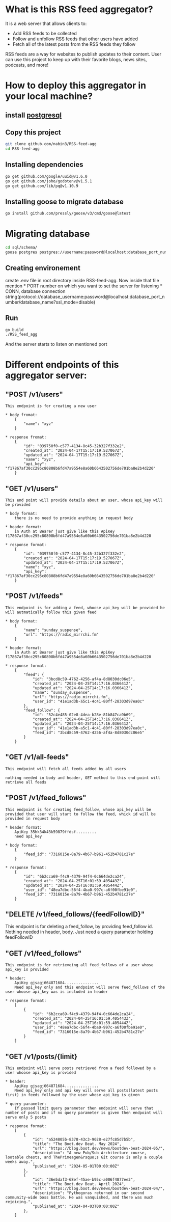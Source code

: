 # What is this RSS feed aggregator?
It is a web server that allows clients to:

* Add RSS feeds to be collected
* Follow and unfollow RSS feeds that other users have added
* Fetch all of the latest posts from the RSS feeds they follow

RSS feeds are a way for websites to publish updates to their content. User can use this project to keep up with their favorite blogs, news sites, podcasts, and more!

# How to deploy this aggregator in your local machine?
## install [postgresql](postgresql.org)

## Copy this project

```bash
git clone github.com/nabin3/RSS-feed-agg
cd RSS-feed-agg
```

## Installing dependencies 
```bash
go get github.com/google/uuid@v1.6.0
go get github.com/joho/godotenv@v1.5.1
go get github.com/lib/pq@v1.10.9
```

## Installing goose to migrate database
```bash
go install github.com/pressly/goose/v3/cmd/goose@latest
```

# Migrating database
```bash
cd sql/schema/
goose postgres postgres://username:password@localhost:database_port_number/database_name up
```

## Creating environement
create .env file in root directory inside RSS-feed-agg. Now inside that file mention
    * PORT number on which you want to set the server for listening 
    * CONN, database connection string(protocol://database_username:password@localhost:database_port_number/database_name?ssl_mode=disable)


## Run
```bash
go build 
./RSS_feed_agg
```

And the server starts to listen on mentioned port

# Different endpoints of this aggregator server:

## "POST /v1/users" 
    This endpoint is for creating a new user

    * body fromat:
        {
            "name": "xyz"
        }
    
    * response fromat:
        {
            "id": "039750f0-c577-4134-8c45-32b327f332e2",
            "created_at": "2024-04-17T15:17:19.527067Z",
            "updated_at": "2024-04-17T15:17:19.527067Z",
            "name": "xyz",
            "api_key": "f17867af30cc295c80808b6fd47a9554e8a60b6643502756de701ba8e2b4d220"
        }

## "GET /v1/users"
    This end point will provide details about an user, whose api_key will be provided

    * body format:
        there is no need to provide anything in request body
    
    * header format:
        in Auth at Bearer just give like this ApiKey  f17867af30cc295c80808b6fd47a9554e8a60b6643502756de701ba8e2b4d220
    
    * response format: 
        {
            "id": "039750f0-c577-4134-8c45-32b327f332e2",
            "created_at": "2024-04-17T15:17:19.527067Z",
            "updated_at": "2024-04-17T15:17:19.527067Z",
            "name": "xyz",
            "api_key": "f17867af30cc295c80808b6fd47a9554e8a60b6643502756de701ba8e2b4d220"
        }

## "POST /v1/feeds"
    This endpoint is for adding a feed, whoose api_key will be provided he will autmatically follow this given feed

    * body format:
        {
            "name": "sunday_suspense",
            "url": "https://radio_mirrchi.fm"
        }

    * header format:
        in Auth at Bearer just give like this ApiKey  f17867af30cc295c80808b6fd47a9554e8a60b6643502756de701ba8e2b4d220

    * response format:
        {
            "feed": {
                "id": "3bcd8c59-4762-4256-af4a-8d8030dc06e5",
                "created_at": "2024-04-25T14:17:16.036641Z",
                "updated_at": "2024-04-25T14:17:16.036641Z",
                "name": "sunday_suspense",
                "url": "https://radio_mirrchi.fm",
                "user_id": "41e1ad3b-a5c1-4c41-80ff-28303d97ea0c"
            },
            "feed_follow": {
                "id": "52c4e485-02e8-4dea-b28e-81b847ca9b69",
                "created_at": "2024-04-25T14:17:16.036641Z",
                "updated_at": "2024-04-25T14:17:16.036641Z",
                "user_id": "41e1ad3b-a5c1-4c41-80ff-28303d97ea0c",
                "feed_id": "3bcd8c59-4762-4256-af4a-8d8030dc06e5"
            }
        }

## "GET /v1/all-feeds"
    This endpoint will fetch all feeds added by all users

    nothing needed in body and header, GET method to this end-point will retrieve all feeds

## "POST /v1/feed_follows"
    This endpoint is for creating feed_follow, whose api_key will be provided that user will start to follow the feed, whick id will be provided in request body

    * header format: 
        ApiKey 35hk34k43k59879ffdsf.........
        need api_key

    * body format:
        {
            "feed_id": "7316015e-8a79-4b67-b961-452b4781c27e"
        }

    * response format:
        {
            "id": "6b2cca69-f4c9-4379-94f4-0c664de2ca24",
            "created_at": "2024-04-25T16:01:59.405443Z",
            "updated_at": "2024-04-25T16:01:59.405444Z",
            "user_id": "48ea7dbc-56f4-4ba0-997c-a6f00fbe91e0",
            "feed_id": "7316015e-8a79-4b67-b961-452b4781c27e"
        }

## "DELETE /v1/feed_follows/{feedFollowID}"
   This endpoint is for deleting a feed_follow, by providing feed_follow id.
   Nothing needed in header, body. Just need a query parameter holding feedFollowID

## "GET /v1/feed_follows"
    This endpoint is for retrieveing all feed_follows of a user whose api_key is provided

    * header: 
        ApiKey gjsagj664871684...............
        Need api_key only and this endpoint will serve feed_follows of the user whoose api_key was is included in header

    * response format:
        [
            {
                "id": "6b2cca69-f4c9-4379-94f4-0c664de2ca24",
                "created_at": "2024-04-25T16:01:59.405443Z",
                "updated_at": "2024-04-25T16:01:59.405444Z",
                "user_id": "48ea7dbc-56f4-4ba0-997c-a6f00fbe91e0",
                "feed_id": "7316015e-8a79-4b67-b961-452b4781c27e"
            }
        ]

## "GET /v1/posts/{limit}
    This endpoint will serve posts retrieved from a feed followed by a user whoose api_key is provided

    * header:
        ApiKey gjsagj664871684...............
        Need api_key only and api key will serve all posts(latest posts first) in feeds followed by the user whose api_key is given     
    
    * query parameter:
        If passed limit query parameter then endpoint will serve that number of posts and if no query parameter is given then endpoint will serve only 5 posts

    * response format:
        [
            {
                "id": "a524805b-8378-43c3-9028-e27fc85d7b5b",
                "title": "The Boot.dev Beat. May 2024",
                "url": "https://blog.boot.dev/news/bootdev-beat-2024-05/",
                "description": "A new Pub/Sub Architecture course, lootable chests, and ThePrimeagen&rsquo;s Git course is only a couple weeks away.",
                "published_at": "2024-05-01T00:00:00Z"
            },
            {
                "id": "36e5daf3-68ef-45ae-b95c-a006f4877ee3",
                "title": "The Boot.dev Beat. April 2024",
                "url": "https://blog.boot.dev/news/bootdev-beat-2024-04/",
                "description": "Pythogoras returned in our second community-wide boss battle. He was vanquished, and there was much rejoicing.",
                "published_at": "2024-04-03T00:00:00Z"
            },
        ]